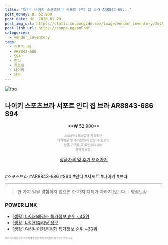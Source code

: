 ```yaml
--- 
title: "특가! 나이키 스포츠브라 서포트 인디 집 브라 AR8843-68..." 
post_money: ₩. 52,900 
post_date: dt. 2020.01.29 
post_img_url: https://static.coupangcdn.com/image/vendor_inventory/3e26/239cea63133f83693efcb7f582107a6c17866ff5f878566834720973c0dc.jpg 
post_link_url: https://coupa.ng/bnFrMf 
categories: 
  - vendor_inventory 
tags: 
  - 스포츠브라 
  - AR8843-686 
  - S94 
  - 인디 
  - 서포트 
  - 나이키 
  - 브라 
--- 
```

[![foo](https://static.coupangcdn.com/image/vendor_inventory/3e26/239cea63133f83693efcb7f582107a6c17866ff5f878566834720973c0dc.jpg)](https://coupa.ng/bnFrMf) 

## 나이키 스포츠브라 서포트 인디 집 브라 AR8843-686 S94 
<p style="text-align: center;">**₩ 52,900**</p> 
<p style="text-align: center;"><span style="color: #898c8f; font-family: Georgia,Times,serif; font-size: 0.75em;">2020년01월29일에 작성되어, <br>가격변동 및 추가할인이 있을 수 있으니,<br> 상품 가격을 꼭!확인해주세요.<br>행복하세요~</span> 
</p>	 
<div markdown="0" style="text-align: center;"><a href="https://coupa.ng/bnFrMf" class="btn btn--success">상품가격 및 후기 보러가기</a></div> 
<br><br> 
  #스포츠브라 #AR8843-686 #S94 #인디 #서포트 #나이키 #브라 
<hr> 

> 한 가지 일을 경험하지 않으면 한 가지 지혜가 자라지 않는다. - 명심보감 


### POWER LINK

* <a href="https://blog.naver.com/sakai111/221782436715" target="_blank"> [생활] 나이키레깅스 특가정보 순위 ~45위</a>
* <a href="https://blog.naver.com/santokki14/221764301163" target="_blank"> [생활] 나이키츄리닝 정보 </a>
* <a href="https://blog.naver.com/sakai111/221777225170" target="_blank"> [생활] 여성나이키운동화 특가정보 순위 ~30위</a>

<span style="color: #898c8f; font-family: Georgia,Times,serif; font-size: 0.55em;">파트너스활동으로 작성자에게 일정액의 커미션이 제공될수 있습니다.</span> 
